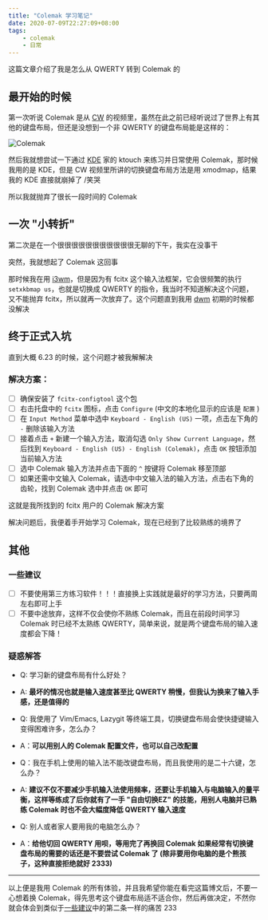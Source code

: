 ```yaml
---
title: "Colemak 学习笔记"
date: 2020-07-09T22:27:09+08:00
tags: 
    - colemak
    - 日常
---
```


这篇文章介绍了我是怎么从 QWERTY 转到 Colemak 的

<!--more-->

## 最开始的时候

第一次听说 Colemak 是从 [CW](https://space.bilibili.com/13081489) 的视频里，虽然在此之前已经听说过了世界上有其他的键盘布局，但还是没想到一个非 QWERTY 的键盘布局能是这样的：

![Colemak](https://colemak.com/wiki/images/6/6c/Colemak2.png)

然后我就想尝试一下通过 [KDE](https://www.kde.org) 家的 ktouch 来练习并日常使用 Colemak，那时候我用的是 KDE，但是 CW 视频里所讲的切换键盘布局方法是用 xmodmap，结果我的 KDE 直接就崩掉了 /笑哭

所以我就抛弃了很长一段时间的 Colemak

## 一次 "小转折"

第二次是在一个很很很很很很很很很很很无聊的下午，我实在没事干

突然，我就想起了 Colemak 这回事

那时候我在用 [i3wm](https://www.i3wm.org)，但是因为有 fcitx 这个输入法框架，它会很频繁的执行 `setxkbmap us`，也就是切换成 QWERTY 的指令，我当时不知道解决这个问题，又不能抛弃 fcitx，所以就再一次放弃了。这个问题直到我用 [dwm](https://dwm.suckless.org) 初期的时候都没解决

## 终于正式入坑

直到大概 6.23 的时候，这个问题才被我解解决

### 解决方案：

- [ ] 确保安装了 `fcitx-configtool` 这个包
- [ ] 右击托盘中的 `fcitx` 图标，点击 `Configure` (中文的本地化显示的应该是 `配置` )
- [ ] 在 `Input Method` 菜单中选中 `Keyboard - English (US)` 一项，点击左下角的 `-` 删除该输入方法
- [ ] 接着点击 `+` 新建一个输入方法，取消勾选 `Only Show Current Language`，然后找到 `Keyboard - English (US) - English (Colemak)`，点击 `OK` 按钮添加当前输入方法
- [ ] 选中 Colemak 输入方法并点击下面的 `^` 按键将 Colemak 移至顶部
- [ ] 如果还需中文输入 Colemak，请选中中文输入法的输入方法，点击右下角的齿轮，找到 Colemak 选中并点击 `OK` 即可

这就是我所找到的 fcitx 用户的 Colemak 解决方案

解决问题后，我便着手开始学习 Colemak，现在已经到了比较熟练的境界了

## 其他
### 一些建议

- [ ] 不要使用第三方练习软件！！！直接换上实践就是最好的学习方法，只要两周左右即可上手
- [ ] 不要中途放弃，这样不仅会使你不熟练 Colemak，而且在前段时间学习 Colemak 时已经不太熟练 QWERTY，简单来说，就是两个键盘布局的输入速度都会下降！

### 疑惑解答

- Q: 学习新的键盘布局有什么好处？
- A: **最坏的情况也就是输入速度甚至比 QWERTY 稍慢，但我认为换来了输入手感，还是值得的**

- Q: 我使用了 Vim/Emacs, Lazygit 等终端工具，切换键盘布局会使快捷键输入变得困难许多，怎么办？
- A：**可以用别人的 Colemak 配置文件，也可以自己改配置**

- Q：我在手机上使用的输入法不能改键盘布局，而且我使用的是二十六键，怎么办？
- A: **建议不仅不要减少手机输入法使用频率，还要让手机输入与电脑输入的量平衡，这样等练成了后你就有了一手 "自由切换EZ" 的技能，用别人电脑并已熟练 Colemak 时也不会大幅度降低 QWERTY 输入速度**

- Q: 别人或者家人要用我的电脑怎么办？
- A：**给他切回 QWERTY 用呗，等用完了再换回 Colemak 如果经常有切换键盘布局的需要的话还是不要尝试 Colemak 了 (除非要用你电脑的是个熊孩子，这种直接拒绝就好 2333)**


---

以上便是我用 Colemak 的所有体验，并且我希望你能在看完这篇博文后，不要一心想着换 Colemak，得先思考这个键盘布局适不适合你，然后再做决定，不然你就会体会到类似于[一些建议](#一些建议)中的第二条一样的痛苦  233

